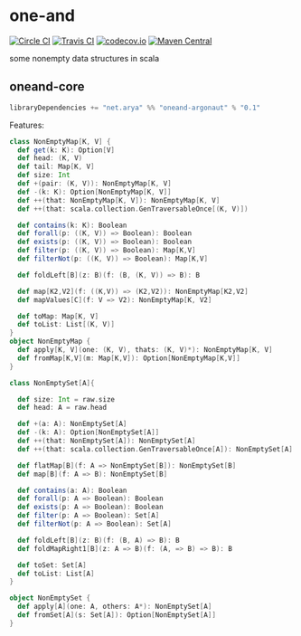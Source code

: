 # one-and
[![Circle CI](https://circleci.com/gh/refried/one-and.svg?style=shield)](https://circleci.com/gh/refried/one-and)
[![Travis CI](https://travis-ci.org/refried/one-and.svg?branch=master)](https://travis-ci.org/refried/one-and)
[![codecov.io](http://codecov.io/github/refried/one-and/coverage.svg?branch=master)](http://codecov.io/github/refried/one-and?branch=master)
[![Maven Central](https://maven-badges.herokuapp.com/maven-central/net.arya/oneand-core_2.11/badge.svg)](https://maven-badges.herokuapp.com/maven-central/net.arya/oneand-core_2.11)


some nonempty data structures in scala

## oneand-core
```scala
libraryDependencies += "net.arya" %% "oneand-argonaut" % "0.1"
```

Features:
```scala
class NonEmptyMap[K, V] {
  def get(k: K): Option[V]
  def head: (K, V)
  def tail: Map[K, V]
  def size: Int
  def +(pair: (K, V)): NonEmptyMap[K, V]
  def -(k: K): Option[NonEmptyMap[K, V]]
  def ++(that: NonEmptyMap[K, V]): NonEmptyMap[K, V]
  def ++(that: scala.collection.GenTraversableOnce[(K, V)])

  def contains(k: K): Boolean
  def forall(p: ((K, V)) => Boolean): Boolean
  def exists(p: ((K, V)) => Boolean): Boolean
  def filter(p: ((K, V)) => Boolean): Map[K,V]
  def filterNot(p: ((K, V)) => Boolean): Map[K,V]

  def foldLeft[B](z: B)(f: (B, (K, V)) => B): B

  def map[K2,V2](f: ((K,V)) => (K2,V2)): NonEmptyMap[K2,V2]
  def mapValues[C](f: V => V2): NonEmptyMap[K, V2]

  def toMap: Map[K, V]
  def toList: List[(K, V)]
}
object NonEmptyMap {
  def apply[K, V](one: (K, V), thats: (K, V)*): NonEmptyMap[K, V]
  def fromMap[K,V](m: Map[K,V]): Option[NonEmptyMap[K,V]]
}

class NonEmptySet[A]{

  def size: Int = raw.size
  def head: A = raw.head

  def +(a: A): NonEmptySet[A]
  def -(k: A): Option[NonEmptySet[A]]
  def ++(that: NonEmptySet[A]): NonEmptySet[A]
  def ++(that: scala.collection.GenTraversableOnce[A]): NonEmptySet[A]

  def flatMap[B](f: A => NonEmptySet[B]): NonEmptySet[B]
  def map[B](f: A => B): NonEmptySet[B]

  def contains(a: A): Boolean
  def forall(p: A => Boolean): Boolean
  def exists(p: A => Boolean): Boolean
  def filter(p: A => Boolean): Set[A]
  def filterNot(p: A => Boolean): Set[A]

  def foldLeft[B](z: B)(f: (B, A) => B): B
  def foldMapRight1[B](z: A => B)(f: (A, => B) => B): B 

  def toSet: Set[A]
  def toList: List[A]
}

object NonEmptySet {
  def apply[A](one: A, others: A*): NonEmptySet[A]
  def fromSet[A](s: Set[A]): Option[NonEmptySet[A]]
}

```

